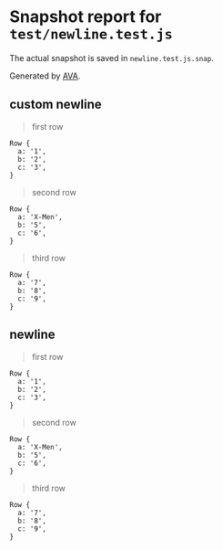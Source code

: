 # Snapshot report for `test/newline.test.js`

The actual snapshot is saved in `newline.test.js.snap`.

Generated by [AVA](https://ava.li).

## custom newline

> first row

    Row {
      a: '1',
      b: '2',
      c: '3',
    }

> second row

    Row {
      a: 'X-Men',
      b: '5',
      c: '6',
    }

> third row

    Row {
      a: '7',
      b: '8',
      c: '9',
    }

## newline

> first row

    Row {
      a: '1',
      b: '2',
      c: '3',
    }

> second row

    Row {
      a: 'X-Men',
      b: '5',
      c: '6',
    }

> third row

    Row {
      a: '7',
      b: '8',
      c: '9',
    }
